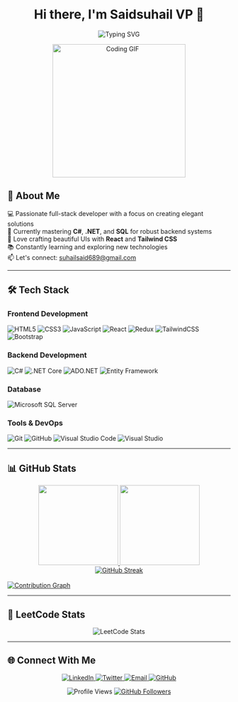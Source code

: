 <h1 align="center">Hi there, I'm Saidsuhail VP 👋</h1>

<p align="center">
  <img src="https://readme-typing-svg.herokuapp.com?font=Fira+Code&size=24&pause=1500&color=00FF00&width=600&center=true&lines=Full-Stack+.Net+Developer;React+%7C+.NET+%7C+SQL;Turning+ideas+into+reality+with+code" alt="Typing SVG" />
</p>

<div align="center">
  <img src="https://media.giphy.com/media/L1R1tvI9svkIWwpVYr/giphy.gif" width="300" alt="Coding GIF">
</div>

## 🚀 About Me

💻 Passionate full-stack developer with a focus on creating elegant solutions  
🌱 Currently mastering **C#**, **.NET**, and **SQL** for robust backend systems  
🎨 Love crafting beautiful UIs with **React** and **Tailwind CSS**  
📚 Constantly learning and exploring new technologies  
📫 Let's connect: [suhailsaid689@gmail.com](mailto:suhailsaid689@gmail.com)

---

## 🛠️ Tech Stack

### **Frontend Development**
![HTML5](https://img.shields.io/badge/html5-%23E34F26.svg?style=for-the-badge&logo=html5&logoColor=white)
![CSS3](https://img.shields.io/badge/css3-%231572B6.svg?style=for-the-badge&logo=css3&logoColor=white)
![JavaScript](https://img.shields.io/badge/javascript-%23323330.svg?style=for-the-badge&logo=javascript&logoColor=%23F7DF1E)
![React](https://img.shields.io/badge/react-%2320232a.svg?style=for-the-badge&logo=react&logoColor=%2361DAFB)
![Redux](https://img.shields.io/badge/redux-%23593d88.svg?style=for-the-badge&logo=redux&logoColor=white)
![TailwindCSS](https://img.shields.io/badge/tailwindcss-%2338B2AC.svg?style=for-the-badge&logo=tailwind-css&logoColor=white)
![Bootstrap](https://img.shields.io/badge/bootstrap-%23563D7C.svg?style=for-the-badge&logo=bootstrap&logoColor=white)

### **Backend Development**
![C#](https://img.shields.io/badge/c%23-%23239120.svg?style=for-the-badge&logo=c-sharp&logoColor=white)
![.NET Core](https://img.shields.io/badge/.NET%20Core-5C2D91?style=for-the-badge&logo=.net&logoColor=white)
![ADO.NET](https://img.shields.io/badge/ADO.NET-5C2D91?style=for-the-badge&logo=.net&logoColor=white)
![Entity Framework](https://img.shields.io/badge/Entity%20Framework-68217A?style=for-the-badge&logo=.net&logoColor=white)


### **Database**
![Microsoft SQL Server](https://img.shields.io/badge/Microsoft%20SQL%20Server-CC2927?style=for-the-badge&logo=microsoft%20sql%20server&logoColor=white)

### **Tools & DevOps**
![Git](https://img.shields.io/badge/git-%23F05033.svg?style=for-the-badge&logo=git&logoColor=white)
![GitHub](https://img.shields.io/badge/github-%23121011.svg?style=for-the-badge&logo=github&logoColor=white)
![Visual Studio Code](https://img.shields.io/badge/VS%20Code-0078d7.svg?style=for-the-badge&logo=visual-studio-code&logoColor=white)
![Visual Studio](https://img.shields.io/badge/Visual%20Studio-5C2D91.svg?style=for-the-badge&logo=visual-studio&logoColor=white)

---

## 📊 GitHub  Stats

<div align="center">
  <a href="https://github.com/SaidSuhail">
    <img height="180em" src="https://github-readme-stats.vercel.app/api?username=SaidSuhail&show_icons=true&theme=radical&include_all_commits=true&count_private=true"/>
    <img height="180em" src="https://github-readme-stats.vercel.app/api/top-langs/?username=SaidSuhail&layout=compact&langs_count=8&theme=radical"/>
    <br />
    <img src="https://github-readme-streak-stats.herokuapp.com?user=SaidSuhail&theme=radical&hide_border=false" alt="GitHub Streak" />
    
  </a>
</div>

  <br/>
  <a href="https://github.com/SaidSuhail">
    <img alt="Contribution Graph" src="https://github-readme-activity-graph.vercel.app/graph?username=SaidSuhail&theme=react-dark&hide_border=true&area=true&custom_title=Contribution%20Timeline">
  </a>

---


## 🧠 LeetCode Stats

<div align="center">
  <img src="https://leetcard.jacoblin.cool/SaidSuhail?theme=white&font=Fira+Code&ext=contest" alt="LeetCode Stats" />
</div>

---

## 🌐 Connect With Me

<p align="center">
  <a href="https://www.linkedin.com/in/saidsuhail-vp-796b73312/">
    <img src="https://img.shields.io/badge/LinkedIn-0077B5?style=for-the-badge&logo=linkedin&logoColor=white" alt="LinkedIn"/>
  </a>
  <a href="https://twitter.com/your-twitter">
    <img src="https://img.shields.io/badge/Twitter-1DA1F2?style=for-the-badge&logo=twitter&logoColor=white" alt="Twitter"/>
  </a>
  <a href="mailto:suhailsaid689@gmail.com">
    <img src="https://img.shields.io/badge/Gmail-D14836?style=for-the-badge&logo=gmail&logoColor=white" alt="Email"/>
  </a>
  <a href="https://github.com/SaidSuhail">
    <img src="https://img.shields.io/badge/GitHub-100000?style=for-the-badge&logo=github&logoColor=white" alt="GitHub"/>
  </a>
</p>

<div align="center">
  <img src="https://komarev.com/ghpvc/?username=SaidSuhail&label=Profile%20views&color=0e75b6&style=flat" alt="Profile Views" />
  <a href="https://github.com/SaidSuhail?tab=followers">
    <img src="https://img.shields.io/github/followers/SaidSuhail?label=Followers&style=social" alt="GitHub Followers">
  </a>
</div>
